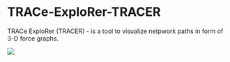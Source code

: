 # TRACe-ExploRer-TRACER
TRACe ExploRer (TRACER) - is a tool to visualize netpwork paths in form of 3-D force graphs.

[<img src="https://github.com/sand-ci/TRACe-ExploRer-TRACER/blob/master/description/Screenshot%202020-05-27%20%D0%B2%2014.07.41.png?raw=true">](https://github.com/sand-ci/TRACe-ExploRer-TRACER/blob/master/description/Screenshot%202020-05-27%20%D0%B2%2014.07.41.png?raw=true)
